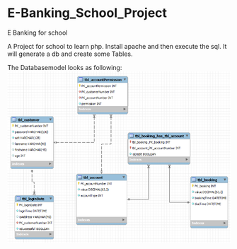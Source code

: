# E-Banking_School_Project
E Banking for school

A Project for school to learn php.
Install apache and then execute the sql. It will generate a db and create some Tables.

The Databasemodel looks as following:
![Alt text](/organisational/DB/DatabaseModel.PNG?raw=true "Optional Title")